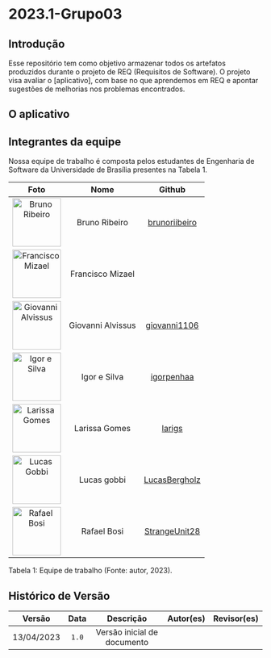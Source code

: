 # 2023.1-Grupo03

## Introdução

 Esse repositório tem como objetivo armazenar todos os artefatos produzidos durante o projeto de REQ (Requisitos de Software). O projeto visa avaliar o [aplicativo], com base no que aprendemos em REQ e apontar sugestões de melhorias nos problemas encontrados.

## O aplicativo




## Integrantes da equipe

Nossa equipe de trabalho é composta pelos estudantes de Engenharia de Software da Universidade de Brasília presentes na Tabela 1.

|                                              Foto                                               |       Nome       |                          Github                           |
| :---------------------------------------------------------------------------------------------: | :--------------: | :-------------------------------------------------------: |
|        <img src="https://avatars.githubusercontent.com/u/87769920?v=4" alt="Bruno Ribeiro" style="width: 10vw">         |   Bruno Ribeiro   |           [brunoriibeiro](https://github.com/BrunoRiibeiro/)           |
|    <img src="" alt="Francisco Mizael" style="width: 10vw">    |  Francisco Mizael   |    []()    |
|        <img src="https://avatars.githubusercontent.com/u/63993401?v=4" alt="Giovanni Alvissus" style="width: 10vw">        |   Giovanni Alvissus   |           [giovanni1106](https://github.com/giovanni1106/)           |
| <img src="https://avatars.githubusercontent.com/u/98900627?v=4" alt="Igor e Silva" style="width: 10vw"> | Igor e Silva | [igorpenhaa](https://github.com/igorpenhaa) |
| <img src="https://avatars.githubusercontent.com/u/97994511?v=4" alt="Larissa Gomes" style="width: 10vw"> | Larissa Gomes | [larigs](https://github.com/larigs) |
| <img src="https://avatars.githubusercontent.com/u/99743571?v=4" alt="Lucas Gobbi" style="width: 10vw"> | Lucas gobbi | [LucasBergholz](https://github.com/LucasBergholz) |
| <img src="https://github.com/Interacao-Humano-Computador/2023.1-Brasfoot/blob/main/Docs/img/Foto_RafaelBosi.jpg" alt="Rafael Bosi" style="width: 10vw"> | Rafael Bosi | [StrangeUnit28](https://github.com/StrangeUnit28) |

<div style="text-align: left">
<p> Tabela 1: Equipe de trabalho (Fonte: autor, 2023).</p>
</div>

## Histórico de Versão

|   Versão   | Data  |                      Descrição                      |    Autor(es)     |  Revisor(es)  |
| :--------: | :---: | :-------------------------: | :--------------: | :-----------: |
| 13/04/2023 | `1.0` | Versão inicial de documento |  |  |



